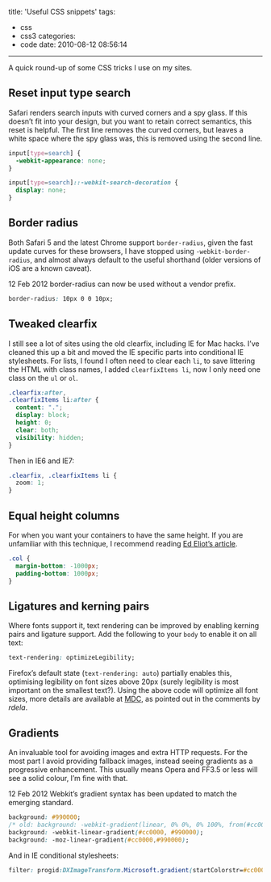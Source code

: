title: 'Useful CSS snippets'
tags:
  - css
  - css3
categories:
  - code
date: 2010-08-12 08:56:14
---

A quick round-up of some CSS tricks I use on my sites.

## Reset input type search

Safari renders search inputs with curved corners and a spy glass. If this doesn’t fit into your design, but you want to retain correct semantics, this reset is helpful. The first line removes the curved corners, but leaves a white space where the spy glass was, this is removed using the second line.

```css
input[type=search] {
  -webkit-appearance: none;
}

input[type=search]::-webkit-search-decoration {
  display: none;
}
```

## Border radius

Both Safari 5 and the latest Chrome support `border-radius`, given the fast update curves for these browsers, I have stopped using `-webkit-border-radius`, and almost always default to the useful shorthand (older versions of iOS are a known caveat).

<div class="edit">
<time datetime="2012-02-12">12 Feb 2012</time> border-radius can now be used without a vendor prefix.
</div>

```css
border-radius: 10px 0 0 10px;
```

## Tweaked clearfix

I still see a lot of sites using the old clearfix, including IE for Mac hacks. I’ve cleaned this up a bit and moved the IE specific parts into conditional IE stylesheets. For lists, I found I often need to clear each `li`, to save littering the HTML with class names, I added `clearfixItems li`, now I only need one class on the `ul` or `ol`.

```css
.clearfix:after,
.clearfixItems li:after {
  content: ".";
  display: block;
  height: 0;
  clear: both;
  visibility: hidden;
}
```

Then in IE6 and IE7:
```css
.clearfix, .clearfixItems li {
  zoom: 1;
}
```

## Equal height columns

For when you want your containers to have the same height. If you are unfamiliar with this technique, I recommend reading [Ed Eliot’s article](http://www.ejeliot.com/blog/61).

```css
.col {
  margin-bottom: -1000px;
  padding-bottom: 1000px;
}
```

## Ligatures and kerning pairs

Where fonts support it, text rendering can be improved by enabling kerning pairs and ligature support. Add the following to your `body` to enable it on all text:

```css
text-rendering: optimizeLegibility;
```

Firefox’s default state (`text-rendering: auto`) partially enables this, optimising legibility on font sizes above 20px (surely legibility is most important on the smallest text?). Using the above code will optimize all font sizes, more details are available at [MDC](https://developer.mozilla.org/en/CSS/text-rendering), as pointed out in the comments by _rdela_.

## Gradients

An invaluable tool for avoiding images and extra HTTP requests. For the most part I avoid providing fallback images, instead seeing gradients as a progressive enhancement. This usually means Opera and FF3.5 or less will see a solid colour, I’m fine with that.

<div class="edit">
<time datetime="2012-02-12">12 Feb 2012</time> Webkit’s gradient syntax has been updated to match the emerging standard.
</div>

```css
background: #990000;
/* old: background: -webkit-gradient(linear, 0% 0%, 0% 100%, from(#cc0000), to(#990000)); */
background: -webkit-linear-gradient(#cc0000, #990000);
background: -moz-linear-gradient(#cc0000,#990000);
```

And in IE conditional stylesheets:
```css
filter: progid:DXImageTransform.Microsoft.gradient(startColorstr=#cc0000, endColorstr=#990000);
```
